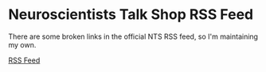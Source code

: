 # Neuroscientists Talk Shop RSS Feed
There are some broken links in the official NTS RSS feed, so I'm maintaining my own.

[RSS Feed](feed.xml)
